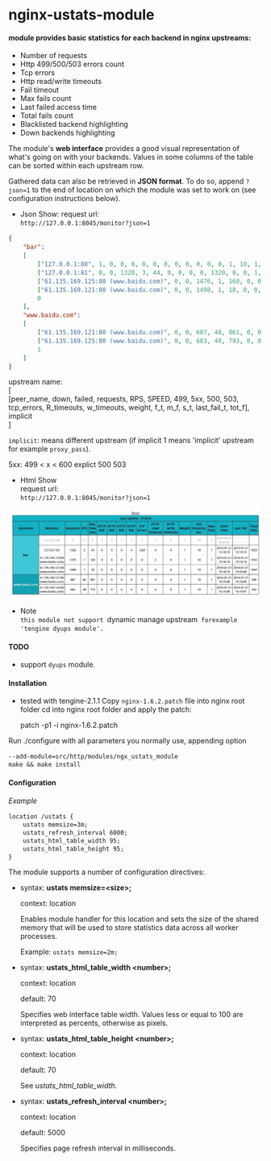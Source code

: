 nginx-ustats-module
============

#### module provides basic statistics for each backend in nginx upstreams:

* Number of requests
* Http 499/500/503 errors count
* Tcp errors
* Http read/write timeouts
* Fail timeout
* Max fails count
* Last failed access time
* Total fails count
* Blacklisted backend highlighting
* Down backends highlighting

The module's **web interface** provides a good visual representation of what's going on with your backends. Values in some columns of the table can be sorted within each upstream row.

Gathered data can also be retrieved in **JSON format**. To do so, append `?json=1` to the end of location on which the module was set to work on (see configuration instructions below).

* Json Show:
request url:    
`http://127.0.0.1:8045/monitor?json=1 `   

```json    
{
	"bar":
	[
		["127.0.0.1:80", 1, 0, 0, 0, 0, 0, 0, 0, 0, 0, 0, 0, 1, 10, 1, "0000-00-00 00:00:00", "0000-00-00 00:00:00", 0],
		["127.0.0.1:81", 0, 0, 1320, 3, 44, 0, 0, 0, 0, 1320, 0, 0, 1, 10, 1, "2016-01-21 15:18:19", "2016-01-21 15:19:19", 1853],
		["61.135.169.125:80 (www.baidu.com)", 0, 0, 1476, 1, 160, 0, 0, 0, 0, 0, 2, 0, 1, 10, 1, "2016-01-21 15:18:19", "2016-01-21 15:19:19", 1942],
		["61.135.169.121:80 (www.baidu.com)", 0, 0, 1498, 1, 18, 0, 0, 0, 0, 0, 0, 0, 1, 10, 1, "2016-01-21 15:18:19", "2016-01-21 15:18:48", 1947],
		0
	],
	"www.baidu.com":
	[
		["61.135.169.121:80 (www.baidu.com)", 0, 0, 687, 48, 861, 0, 0, 0, 0, 0, 0, 0, 1, 10, 1, "2016-01-21 15:19:38", "2016-01-21 15:19:46", 338],
		["61.135.169.125:80 (www.baidu.com)", 0, 0, 683, 40, 793, 0, 0, 0, 0, 0, 0, 0, 1, 10, 1, "2016-01-21 15:19:38", "2016-01-21 15:19:47", 353],
		1
	]
}

```       
upstream name:     
[   
    [peer_name, down, failed, requests, RPS, SPEED, 499, 5xx, 500, 503, tcp_errors, R_timeouts, w_timeouts, weight, f_t, m_f, s_t, last_fail_t, tot_f],
implicit    
]

`implicit`: means different upstream (if implicit 1 means 'implicit' upstream for example `proxy_pass`). 

5xx:  499 < x < 600 explict 500 503
* Html Show    
request url:   
`http://127.0.0.1:8045/monitor?json=1 `  

![Screenshot](./doc/monitor.jpg)

* Note    
 `this module not support `dynamic manage upstream` forexample 'tengine dyups module'.`

#### TODO
* support `dyups` module.


#### Installation

* tested with tengine-2.1.1
Copy `nginx-1.6.2.patch` file into nginx root folder
cd into nginx root folder and apply the patch:

    patch -p1 -i nginx-1.6.2.patch
    
Run ./configure with all parameters you normally use, appending option
    
    --add-module=src/http/modules/ngx_ustats_module
    make && make install


#### Configuration

*Example*

    location /ustats {
        ustats memsize=3m;
        ustats_refresh_interval 6000;
        ustats_html_table_width 95;
        ustats_html_table_height 95;
    }

The module supports a number of configuration directives:

* syntax: **ustats memsize=\<size\>;**

  context: location

  Enables module handler for this location and sets the size of the shared memory that will be used to store statistics data across all worker processes.

  Example: `ustats memsize=2m;`


* syntax: **ustats_html_table_width \<number\>;**
  
  context: location

  default: 70

  Specifies web interface table width. Values less or equal to 100 are interpreted as percents, otherwise as pixels.


* syntax: **ustats_html_table_height \<number\>;**

  context: location

  default: 70

  See _ustats_html_table_width_.


* syntax: **ustats_refresh_interval \<number\>;**

  context: location

  default: 5000

  Specifies page refresh interval in milliseconds.
